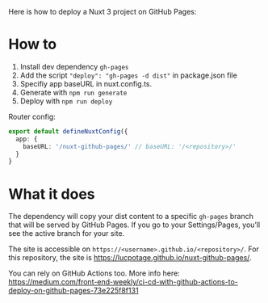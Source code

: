Here is how to deploy a Nuxt 3 project on GitHub Pages:

# How to

1. Install dev dependency `gh-pages`
2. Add the script `"deploy": "gh-pages -d dist"` in package.json file
3. Specifiy app baseURL in nuxt.config.ts.
4. Generate with `npm run generate`
5. Deploy with `npm run deploy`

Router config:

```ts
export default defineNuxtConfig({
  app: {
    baseURL: '/nuxt-github-pages/' // baseURL: '/<repository>/'
  }
}
```

# What it does

The dependency will copy your dist content to a specific `gh-pages` branch that will be served by GitHub Pages. If you go to your Settings/Pages, you’ll see the active branch for your site.

The site is accessible on `https://<username>.github.io/<repository>/`. For this repository, the site is https://lucpotage.github.io/nuxt-github-pages/.

You can rely on GitHub Actions too. More info here: https://medium.com/front-end-weekly/ci-cd-with-github-actions-to-deploy-on-github-pages-73e225f8f131